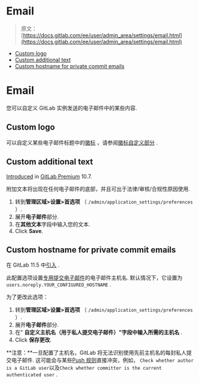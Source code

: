 # Email

> 原文：[https://docs.gitlab.com/ee/user/admin_area/settings/email.html](https://docs.gitlab.com/ee/user/admin_area/settings/email.html)

*   [Custom logo](#custom-logo)
*   [Custom additional text](#custom-additional-text-premium-only)
*   [Custom hostname for private commit emails](#custom-hostname-for-private-commit-emails)

# Email[](#email-core-only "Permalink")

您可以自定义 GitLab 实例发送的电子邮件中的某些内容.

## Custom logo[](#custom-logo "Permalink")

可以自定义某些电子邮件标题中的[徽标](../appearance.html#navigation-bar) ，请参阅[徽标自定义部分](../appearance.html#navigation-bar) .

## Custom additional text[](#custom-additional-text-premium-only "Permalink")

[Introduced](https://gitlab.com/gitlab-org/gitlab/-/merge_requests/5031) in [GitLab Premium](https://about.gitlab.com/pricing/) 10.7.

附加文本将出现在任何电子邮件的底部，并且可出于法律/审核/合规性原因使用.

1.  转到**管理区域>设置>首选项** （ `/admin/application_settings/preferences` ）.
2.  展开**电子邮件**部分.
3.  在**其他文本**字段中输入您的文本.
4.  Click **Save**.

## Custom hostname for private commit emails[](#custom-hostname-for-private-commit-emails "Permalink")

在 GitLab 11.5 中[引入](https://gitlab.com/gitlab-org/gitlab-foss/-/merge_requests/22560) .

此配置选项设置[专用提交电子邮件](../../profile/index.html#private-commit-email)的电子邮件主机名. 默认情况下，它设置为`users.noreply.YOUR_CONFIGURED_HOSTNAME` .

为了更改此选项：

1.  转到**管理区域>设置>首选项** （ `/admin/application_settings/preferences` ）.
2.  展开**电子邮件**部分.
3.  在" **自定义主机名（用于私人提交电子邮件）"**字段中输入所需的主机**名** .
4.  Click **保存更改**.

**注意：**一旦配置了主机名，GitLab 将无法识别使用先前主机名的每封私人提交电子邮件. 这可能会与某些[Push 规则](../../../push_rules/push_rules.html)直接冲突，例如， `Check whether author is a GitLab user`以及`Check whether committer is the current authenticated user` .